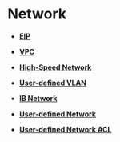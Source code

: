 # Network<a name="EN-US_TOPIC_0083737015"></a>

-   **[EIP](eip.md)**  

-   **[VPC](vpc.md)**  

-   **[High-Speed Network](high-speed-network.md)**  

-   **[User-defined VLAN](user-defined-vlan.md)**  

-   **[IB Network](ib-network.md)**  

-   **[User-defined Network](user-defined-network.md)**  

-   **[User-defined Network ACL](user-defined-network-acl.md)**  


